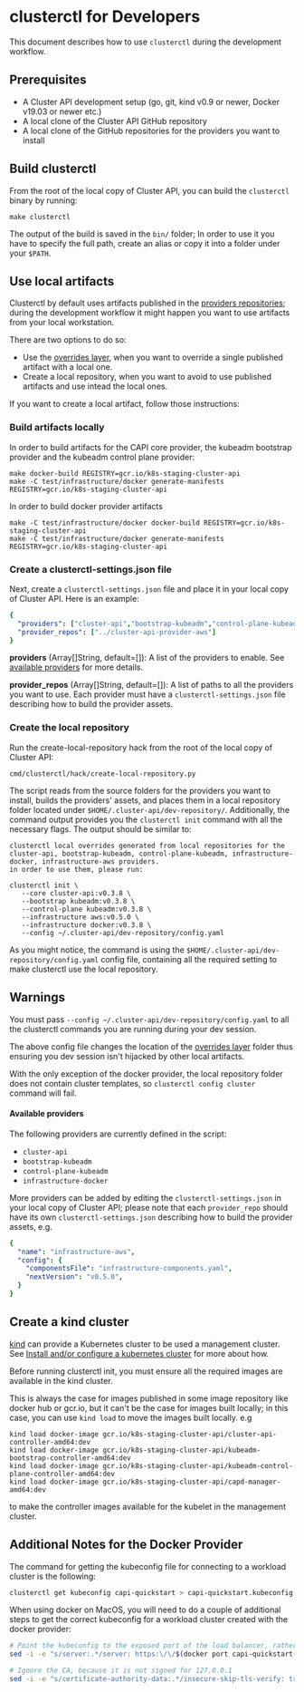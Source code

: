 # clusterctl for Developers

This document describes how to use `clusterctl` during the development workflow.

## Prerequisites

* A Cluster API development setup (go, git, kind v0.9 or newer, Docker v19.03 or newer etc.)
* A local clone of the Cluster API GitHub repository
* A local clone of the GitHub repositories for the providers you want to install

## Build clusterctl

From the root of the local copy of Cluster API, you can build the `clusterctl` binary by running:

```shell
make clusterctl
```

The output of the build is saved in the `bin/` folder; In order to use it you have to specify
the full path, create an alias or copy it into a folder under your `$PATH`.

## Use local artifacts

Clusterctl by default uses artifacts published in the [providers repositories];
during the development workflow it might happen you want to use artifacts from your local workstation.

There are two options to do so:

-  Use the [overrides layer], when you want to override a single published artifact with a local one.
-  Create a local repository, when you want to avoid to use published artifacts and use intead the local ones.

If you want to create a local artifact, follow those instructions:

### Build artifacts locally

In order to build artifacts for the CAPI core provider, the kubeadm bootstrap provider and the kubeadm control plane provider:

```
make docker-build REGISTRY=gcr.io/k8s-staging-cluster-api
make -C test/infrastructure/docker generate-manifests REGISTRY=gcr.io/k8s-staging-cluster-api
```

In order to build docker provider artifacts

```
make -C test/infrastructure/docker docker-build REGISTRY=gcr.io/k8s-staging-cluster-api
make -C test/infrastructure/docker generate-manifests REGISTRY=gcr.io/k8s-staging-cluster-api
```

### Create a clusterctl-settings.json file

Next, create a `clusterctl-settings.json` file and place it in your local copy of Cluster API. Here is an example:

```yaml
{
  "providers": ["cluster-api","bootstrap-kubeadm","control-plane-kubeadm", "infrastructure-aws", "infrastructure-docker"],
  "provider_repos": ["../cluster-api-provider-aws"]
}
```

**providers** (Array[]String, default=[]): A list of the providers to enable.
See [available providers](#available-providers) for more details.

**provider_repos** (Array[]String, default=[]): A list of paths to all the providers you want to use. Each provider must have
a `clusterctl-settings.json` file describing how to build the provider assets.

### Create the local repository

Run the create-local-repository hack from the root of the local copy of Cluster API:

```shell
cmd/clusterctl/hack/create-local-repository.py
```

The script reads from the source folders for the providers you want to install, builds the providers' assets,
and places them in a local repository folder located under `$HOME/.cluster-api/dev-repository/`.
Additionally, the command output provides you the `clusterctl init` command with all the necessary flags.
The output should be similar to:

```shell
clusterctl local overrides generated from local repositories for the cluster-api, bootstrap-kubeadm, control-plane-kubeadm, infrastructure-docker, infrastructure-aws providers.
in order to use them, please run:

clusterctl init \
   --core cluster-api:v0.3.8 \
   --bootstrap kubeadm:v0.3.8 \
   --control-plane kubeadm:v0.3.8 \
   --infrastructure aws:v0.5.0 \
   --infrastructure docker:v0.3.8 \
   --config ~/.cluster-api/dev-repository/config.yaml

```

As you might notice, the command is using the `$HOME/.cluster-api/dev-repository/config.yaml` config file,
containing all the required setting to make clusterctl use the local repository.

<aside class="note warning">

<h1>Warnings</h1>

You must pass `--config ~/.cluster-api/dev-repository/config.yaml` to all the clusterctl commands you are running
during your dev session. 

The above config file changes the location of the [overrides layer] folder thus ensuring
you dev session isn't hijacked by other local artifacts.

With the only exception of the docker provider, the local repository folder does not contain cluster templates, 
so `clusterctl config cluster` command will fail.

</aside>

#### Available providers

The following providers are currently defined in the script:

* `cluster-api`
* `bootstrap-kubeadm`
* `control-plane-kubeadm`
* `infrastructure-docker`

More providers can be added by editing the `clusterctl-settings.json` in your local copy of Cluster API;
please note that each `provider_repo` should have its own `clusterctl-settings.json` describing how to build the provider assets, e.g.

```yaml
{
  "name": "infrastructure-aws",
  "config": {
    "componentsFile": "infrastructure-components.yaml",
    "nextVersion": "v0.5.0",
  }
}
```

## Create a kind cluster

[kind] can provide a Kubernetes cluster to be used a management cluster.
See [Install and/or configure a kubernetes cluster] for more about how.

Before running clusterctl init, you must ensure all the required images are available in the kind cluster.

This is always the case for images published in some image repository like docker hub or gcr.io, but it can't be
the case for images built locally; in this case, you can use `kind load` to move the images built locally. e.g 
 
```
kind load docker-image gcr.io/k8s-staging-cluster-api/cluster-api-controller-amd64:dev
kind load docker-image gcr.io/k8s-staging-cluster-api/kubeadm-bootstrap-controller-amd64:dev
kind load docker-image gcr.io/k8s-staging-cluster-api/kubeadm-control-plane-controller-amd64:dev
kind load docker-image gcr.io/k8s-staging-cluster-api/capd-manager-amd64:dev
``` 

to make the controller images available for the kubelet in the management cluster.

## Additional Notes for the Docker Provider

The command for getting the kubeconfig file for connecting to a workload cluster is the following:

```bash
clusterctl get kubeconfig capi-quickstart > capi-quickstart.kubeconfig
```

When using docker on MacOS, you will need to do a couple of additional
steps to get the correct kubeconfig for a workload cluster created with the docker provider:

```bash
# Point the kubeconfig to the exposed port of the load balancer, rather than the inaccessible container IP.
sed -i -e "s/server:.*/server: https:\/\/$(docker port capi-quickstart-lb 6443/tcp | sed "s/0.0.0.0/127.0.0.1/")/g" ./capi-quickstart.kubeconfig

# Ignore the CA, because it is not signed for 127.0.0.1
sed -i -e "s/certificate-authority-data:.*/insecure-skip-tls-verify: true/g" ./capi-quickstart.kubeconfig
```

<!-- links -->
[kind]: https://kind.sigs.k8s.io/
[providers repositories]: configuration.md#provider-repositories
[overrides layer]: configuration.md#overrides-layer
[Install and/or configure a kubernetes cluster]: ../user/quick-start.md#install-andor-configure-a-kubernetes-cluster
